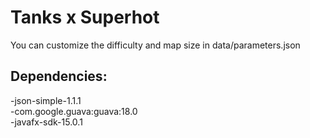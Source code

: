 # Tanks x Superhot
You can customize the difficulty and map size in data/parameters.json

Dependencies:  
-
-json-simple-1.1.1  
-com.google.guava:guava:18.0  
-javafx-sdk-15.0.1
